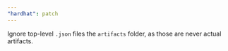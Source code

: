 ```yaml
---
"hardhat": patch
---
```


Ignore top-level `.json` files the `artifacts` folder, as those are never actual artifacts.
